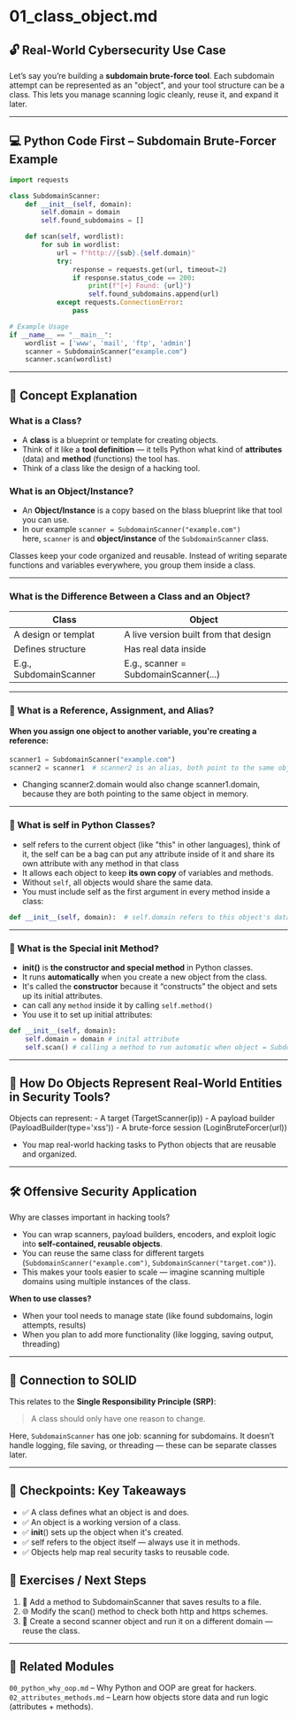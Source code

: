 
# 01_class_object.md

## 🔓 Real-World Cybersecurity Use Case

Let’s say you’re building a **subdomain brute-force tool**. Each subdomain attempt can be represented as an "object", and your tool structure can be a class. This lets you manage scanning logic cleanly, reuse it, and expand it later.

---

## 💻 Python Code First – Subdomain Brute-Forcer Example

```python
import requests

class SubdomainScanner:
    def __init__(self, domain):
        self.domain = domain
        self.found_subdomains = []

    def scan(self, wordlist):
        for sub in wordlist:
            url = f"http://{sub}.{self.domain}"
            try:
                response = requests.get(url, timeout=2)
                if response.status_code == 200:
                    print(f"[+] Found: {url}")
                    self.found_subdomains.append(url)
            except requests.ConnectionError:
                pass

# Example Usage
if __name__ == "__main__":
    wordlist = ['www', 'mail', 'ftp', 'admin']
    scanner = SubdomainScanner("example.com")
    scanner.scan(wordlist)
```

---

## 📘 Concept Explanation

### What is a Class?
- A **class** is a blueprint or template for creating objects.
- Think of it like a **tool definition** — it tells Python what kind of **attributes** (data) and **method** (functions) the tool has.
- Think of a class like the design of a hacking tool.


### What is an **Object/Instance**?
- An **Object/Instance** is a copy based on the blass blueprint
like that tool you can use.
- In our example
    `scanner = SubdomainScanner("example.com")`  
    here, `scanner` is and **object/instance** of the `SubdomainScanner` class.

Classes keep your code organized and reusable. Instead of writing separate functions and variables everywhere, you group them inside a class.

---

### What is the Difference Between a Class and an Object?

| Class      | Object |
|-----------|---------|
| A design or templat | A live version built from that design|
| Defines structure   | Has real data inside |
| E.g., SubdomainScanner  | E.g., scanner = SubdomainScanner(...) |

---

### 🔹 What is a Reference, Assignment, and Alias?
#### When you assign one object to another variable, you're creating a reference:

```python
scanner1 = SubdomainScanner("example.com")
scanner2 = scanner1  # scanner2 is an alias, both point to the same object

```
- Changing scanner2.domain would also change scanner1.domain, because they are both pointing to the same object in memory.

---

### 🔹 What is self in Python Classes?
- self refers to the current object (like "this" in other languages), think of it, the self can be a bag can put any attribute inside of it and share its own attribute with any method in that class
- It allows each object to keep **its own copy** of variables and methods.
- Without `self`, all objects would share the same data.
- You must include self as the first argument in every method inside a class:
```python
def __init__(self, domain):  # self.domain refers to this object's data

```

---

### 🔹 What is the Special __init__ Method?
- **__init__()** is **the constructor and special method** in Python classes.
- It runs **automatically** when you create a new object from the class.
- It's called the **constructor** because it “constructs” the object and sets up its initial attributes.
- can call any `method` inside it by calling `self.method()`
- You use it to set up initial attributes:
```python
def __init__(self, domain):
    self.domain = domain # inital attribute
    self.scan() # calling a method to run automatic when object = SubdomainScanner
```

---

## 🔹 How Do Objects Represent Real-World Entities in Security Tools?
Objects can represent:
    - A target (TargetScanner(ip))
    - A payload builder (PayloadBuilder(type='xss'))
    - A brute-force session (LoginBruteForcer(url))
- You map real-world hacking tasks to Python objects that are reusable and organized.

---

## 🛠 Offensive Security Application

Why are classes important in hacking tools?

- You can wrap scanners, payload builders, encoders, and exploit logic into **self-contained, reusable objects**.
- You can reuse the same class for different targets (`SubdomainScanner("example.com")`, `SubdomainScanner("target.com")`).
- This makes your tools easier to scale — imagine scanning multiple domains using multiple instances of the class.

**When to use classes?**
- When your tool needs to manage state (like found subdomains, login attempts, results)
- When you plan to add more functionality (like logging, saving output, threading)

---

## 🔐 Connection to SOLID

This relates to the **Single Responsibility Principle (SRP)**:
> A class should only have one reason to change.

Here, `SubdomainScanner` has one job: scanning for subdomains.
It doesn’t handle logging, file saving, or threading — these can be separate classes later.

---

## 🧠 Checkpoints: Key Takeaways
- ✅ A class defines what an object is and does.
- ✅ An object is a working version of a class.
- ✅ __init__() sets up the object when it's created.
- ✅ self refers to the object itself — always use it in methods.
- ✅ Objects help map real security tasks to reusable code.

## 🧪  Exercises / Next Steps

1. 🔧 Add a method to SubdomainScanner that saves results to a file.
2. 🌐 Modify the scan() method to check both http and https schemes.
3. 🔁 Create a second scanner object and run it on a different domain — reuse the class.

---

## 🔗 Related Modules

`00_python_why_oop.md` – Why Python and OOP are great for hackers.
`02_attributes_methods.md` – Learn how objects store data and run logic (attributes + methods).
